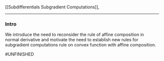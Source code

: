 [[Subdifferentials Subgradient Computations]], 

---
### **Intro**

We introduce the need to reconsider the rule of affine composition in normal derivative and motivate the need to establish new rules for subgradient computations rule on convex function with affine composition. 


#UNFINISHED 
